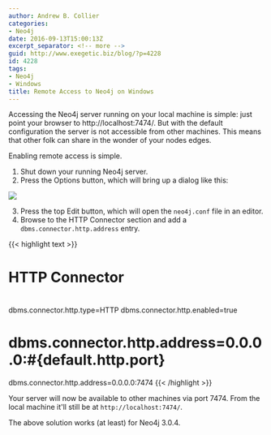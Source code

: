 ```yaml
---
author: Andrew B. Collier
categories:
- Neo4j
date: 2016-09-13T15:00:13Z
excerpt_separator: <!-- more -->
guid: http://www.exegetic.biz/blog/?p=4228
id: 4228
tags:
- Neo4j
- Windows
title: Remote Access to Neo4j on Windows
---
```


<!--more-->

Accessing the Neo4j server running on your local machine is simple: just point your browser to http://localhost:7474/. But with the default configuration the server is not accessible from other machines. This means that other folk can share in the wonder of your nodes edges.

Enabling remote access is simple.

1. Shut down your running Neo4j server. 
2. Press the Options button, which will bring up a dialog like this:

<img src="/img/2016/09/neo4j-options.png" >

3. Press the top Edit button, which will open the `neo4j.conf` file in an editor. 
4. Browse to the HTTP Connector section and add a `dbms.connector.http.address` entry.

{{< highlight text >}}
# HTTP Connector
#
dbms.connector.http.type=HTTP
dbms.connector.http.enabled=true
#
# dbms.connector.http.address=0.0.0.0:#{default.http.port}
dbms.connector.http.address=0.0.0.0:7474
{{< /highlight >}}

Your server will now be available to other machines via port 7474. From the local machine it'll still be at `http://localhost:7474/`.

The above solution works (at least) for Neo4j 3.0.4.
